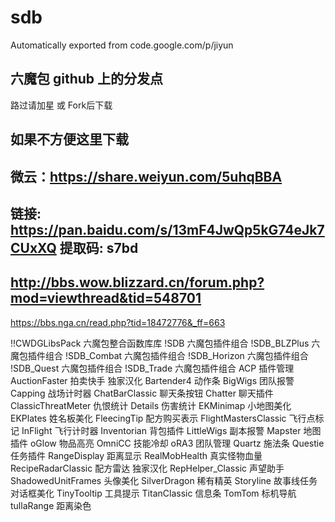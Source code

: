 # sdb
Automatically exported from code.google.com/p/jiyun

## 六魔包 github 上的分发点
路过请加星 或 Fork后下载

如果不方便这里下载
---
微云：https://share.weiyun.com/5uhqBBA
---
链接: https://pan.baidu.com/s/13mF4JwQp5kG74eJk7CUxXQ 提取码: s7bd 
---
http://bbs.wow.blizzard.cn/forum.php?mod=viewthread&tid=548701
---
https://bbs.nga.cn/read.php?tid=18472776&_ff=663

!!CWDGLibsPack 六魔包整合函数库库
!SDB 六魔包插件组合
!SDB_BLZPlus 六魔包插件组合
!SDB_Combat 六魔包插件组合
!SDB_Horizon 六魔包插件组合
!SDB_Quest 六魔包插件组合
!SDB_Trade 六魔包插件组合
ACP 插件管理
AuctionFaster 拍卖快手 独家汉化
Bartender4 动作条
BigWigs 团队报警
Capping 战场计时器
ChatBarClassic 聊天条按钮
Chatter 聊天插件
ClassicThreatMeter 仇恨统计
Details 伤害统计
EKMinimap 小地图美化
EKPlates 姓名板美化
FleecingTip 配方购买表示
FlightMastersClassic 飞行点标记
InFlight 飞行计时器
Inventorian 背包插件
LittleWigs 副本报警
Mapster 地图插件
oGlow 物品高亮
OmniCC 技能冷却
oRA3 团队管理
Quartz 施法条
Questie 任务插件
RangeDisplay 距离显示
RealMobHealth 真实怪物血量
RecipeRadarClassic 配方雷达 独家汉化
RepHelper_Classic 声望助手
ShadowedUnitFrames 头像美化
SilverDragon 稀有精英
Storyline 故事线任务对话框美化
TinyTooltip 工具提示
TitanClassic 信息条
TomTom 标机导航
tullaRange 距离染色
